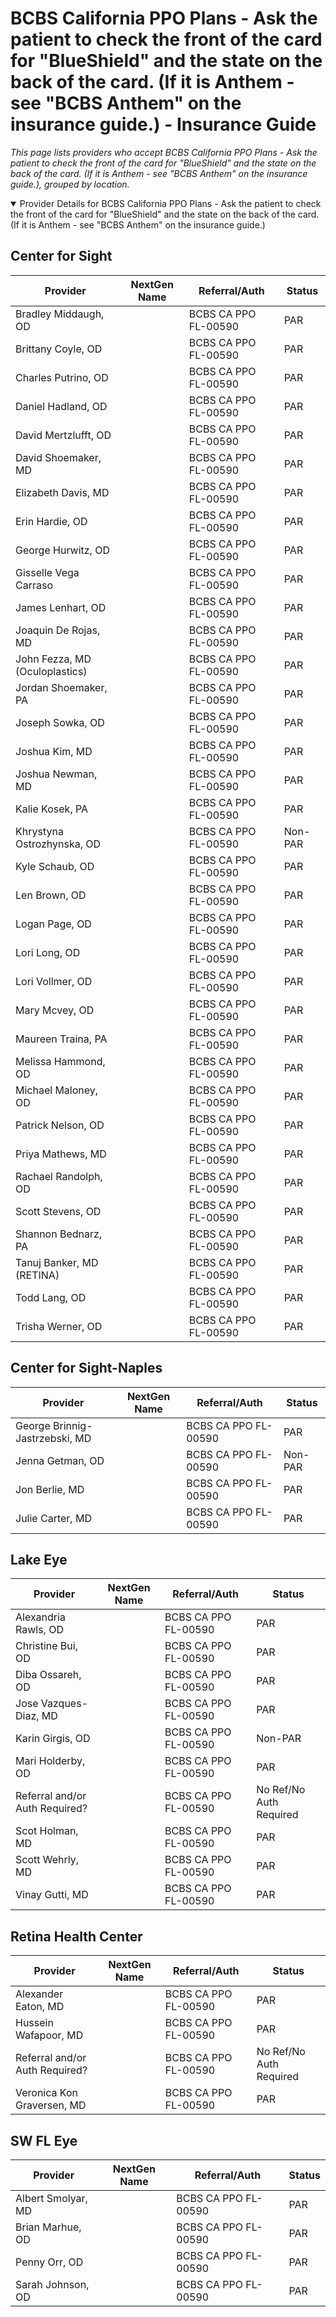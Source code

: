 # BCBS California PPO Plans - Ask the patient to check the front of the card for "BlueShield" and the state on the back of the card. (If it is Anthem - see "BCBS Anthem" on the insurance guide.) - Insurance Guide

*This page lists providers who accept BCBS California PPO Plans - Ask the patient to check the front of the card for "BlueShield" and the state on the back of the card. (If it is Anthem - see "BCBS Anthem" on the insurance guide.), grouped by location.*

<details open><summary>Provider Details for BCBS California PPO Plans - Ask the patient to check the front of the card for "BlueShield" and the state on the back of the card. (If it is Anthem - see "BCBS Anthem" on the insurance guide.)</summary>

## Center for Sight

| Provider | NextGen Name | Referral/Auth | Status |
|----------|-------------|--------------|--------|
| Bradley Middaugh, OD |  | BCBS CA PPO FL-00590 | PAR |
| Brittany Coyle, OD |  | BCBS CA PPO FL-00590 | PAR |
| Charles Putrino, OD |  | BCBS CA PPO FL-00590 | PAR |
| Daniel Hadland, OD |  | BCBS CA PPO FL-00590 | PAR |
| David Mertzlufft, OD |  | BCBS CA PPO FL-00590 | PAR |
| David Shoemaker, MD |  | BCBS CA PPO FL-00590 | PAR |
| Elizabeth Davis, MD |  | BCBS CA PPO FL-00590 | PAR |
| Erin Hardie, OD |  | BCBS CA PPO FL-00590 | PAR |
| George Hurwitz, OD |  | BCBS CA PPO FL-00590 | PAR |
| Gisselle Vega Carraso |  | BCBS CA PPO FL-00590 | PAR |
| James Lenhart, OD |  | BCBS CA PPO FL-00590 | PAR |
| Joaquin De Rojas, MD |  | BCBS CA PPO FL-00590 | PAR |
| John Fezza, MD (Oculoplastics) |  | BCBS CA PPO FL-00590 | PAR |
| Jordan Shoemaker, PA |  | BCBS CA PPO FL-00590 | PAR |
| Joseph Sowka, OD |  | BCBS CA PPO FL-00590 | PAR |
| Joshua Kim, MD |  | BCBS CA PPO FL-00590 | PAR |
| Joshua Newman, MD |  | BCBS CA PPO FL-00590 | PAR |
| Kalie Kosek, PA |  | BCBS CA PPO FL-00590 | PAR |
| Khrystyna Ostrozhynska, OD |  | BCBS CA PPO FL-00590 | Non-PAR |
| Kyle Schaub, OD |  | BCBS CA PPO FL-00590 | PAR |
| Len Brown, OD |  | BCBS CA PPO FL-00590 | PAR |
| Logan Page, OD |  | BCBS CA PPO FL-00590 | PAR |
| Lori Long, OD |  | BCBS CA PPO FL-00590 | PAR |
| Lori Vollmer, OD |  | BCBS CA PPO FL-00590 | PAR |
| Mary Mcvey, OD |  | BCBS CA PPO FL-00590 | PAR |
| Maureen Traina, PA |  | BCBS CA PPO FL-00590 | PAR |
| Melissa Hammond, OD |  | BCBS CA PPO FL-00590 | PAR |
| Michael Maloney, OD |  | BCBS CA PPO FL-00590 | PAR |
| Patrick Nelson, OD |  | BCBS CA PPO FL-00590 | PAR |
| Priya Mathews, MD |  | BCBS CA PPO FL-00590 | PAR |
| Rachael Randolph, OD |  | BCBS CA PPO FL-00590 | PAR |
| Scott Stevens, OD |  | BCBS CA PPO FL-00590 | PAR |
| Shannon Bednarz, PA |  | BCBS CA PPO FL-00590 | PAR |
| Tanuj Banker, MD (RETINA) |  | BCBS CA PPO FL-00590 | PAR |
| Todd Lang, OD |  | BCBS CA PPO FL-00590 | PAR |
| Trisha Werner, OD |  | BCBS CA PPO FL-00590 | PAR |

## Center for Sight-Naples

| Provider | NextGen Name | Referral/Auth | Status |
|----------|-------------|--------------|--------|
| George Brinnig-Jastrzebski, MD |  | BCBS CA PPO FL-00590 | PAR |
| Jenna Getman, OD |  | BCBS CA PPO FL-00590 | Non-PAR |
| Jon Berlie, MD |  | BCBS CA PPO FL-00590 | PAR |
| Julie Carter, MD |  | BCBS CA PPO FL-00590 | PAR |

## Lake Eye 

| Provider | NextGen Name | Referral/Auth | Status |
|----------|-------------|--------------|--------|
| Alexandria Rawls, OD |  | BCBS CA PPO FL-00590 | PAR |
| Christine Bui, OD |  | BCBS CA PPO FL-00590 | PAR |
| Diba Ossareh, OD |  | BCBS CA PPO FL-00590 | PAR |
| Jose Vazques-Diaz, MD |  | BCBS CA PPO FL-00590 | PAR |
| Karin Girgis, OD |  | BCBS CA PPO FL-00590 | Non-PAR |
| Mari Holderby, OD |  | BCBS CA PPO FL-00590 | PAR |
| Referral and/or Auth Required? |  | BCBS CA PPO FL-00590 | No Ref/No Auth Required |
| Scot Holman, MD |  | BCBS CA PPO FL-00590 | PAR |
| Scott Wehrly, MD |  | BCBS CA PPO FL-00590 | PAR |
| Vinay Gutti, MD |  | BCBS CA PPO FL-00590 | PAR |

## Retina Health Center

| Provider | NextGen Name | Referral/Auth | Status |
|----------|-------------|--------------|--------|
| Alexander Eaton, MD |  | BCBS CA PPO FL-00590 | PAR |
| Hussein Wafapoor, MD |  | BCBS CA PPO FL-00590 | PAR |
| Referral and/or Auth Required? |  | BCBS CA PPO FL-00590 | No Ref/No Auth Required |
| Veronica Kon Graversen, MD |  | BCBS CA PPO FL-00590 | PAR |

## SW FL Eye

| Provider | NextGen Name | Referral/Auth | Status |
|----------|-------------|--------------|--------|
| Albert Smolyar, MD |  | BCBS CA PPO FL-00590 | PAR |
| Brian Marhue, OD |  | BCBS CA PPO FL-00590 | PAR |
| Penny Orr, OD |  | BCBS CA PPO FL-00590 | PAR |
| Sarah Johnson, OD |  | BCBS CA PPO FL-00590 | PAR |

</details>

